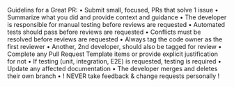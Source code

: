 Guidelins for a Great PR: 
•    Submit small, focused, PRs that solve 1 issue
•    Summarize what you did and provide context and guidance 
•    The developer is responsible for manual testing before reviews are requested
•    Automated tests should pass before reviews are requested
•    Conflicts must be resolved before reviews are requested
•    Always tag the code owner as the first reviewer
•    Another, 2nd developer, should also be tagged for review
•    Complete any Pull Request Template items or provide explicit justification for not
•    If testing (unit, integration, E2E) is requested, testing is required
•    Update any affected documentation
•    The developer merges and deletes their own branch
•    ! NEVER take feedback & change requests personally !
